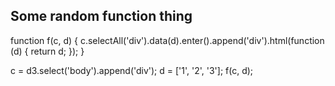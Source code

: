 ## Some random function thing

function f(c, d) {
  c.selectAll('div').data(d).enter().append('div').html(function (d) { return d; });
}

c = d3.select('body').append('div');
d = ['1', '2', '3'];
f(c, d);
